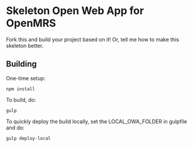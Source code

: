# Skeleton Open Web App for OpenMRS

Fork this and build your project based on it! Or, tell me how to make this skeleton better.

## Building

One-time setup:

    npm install

To build, do:

    gulp

To quickly deploy the build locally, set the LOCAL_OWA_FOLDER in gulpfile and do:

    gulp deploy-local
